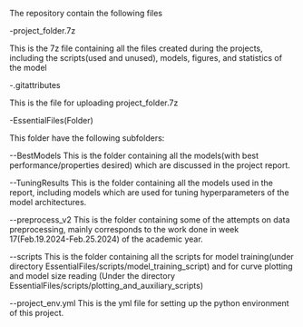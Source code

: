 The repository contain the following files

-project_folder.7z

This is the 7z file containing all the files created during the projects, including the scripts(used and unused), models, figures, and statistics of the model

-.gitattributes

This is the file for uploading project_folder.7z

-EssentialFiles(Folder)

This folder have the following subfolders:

--BestModels
This is the folder containing all the models(with best performance/properties desired) which are discussed in the project report.

--TuningResults
This is the folder containing all the models used in the report, including models which are used for tuning hyperparameters of the model architectures.

--preprocess_v2
This is the folder containing some of the attempts on data preprocessing, mainly corresponds to the work done in week 17(Feb.19.2024-Feb.25.2024) of the academic year.

--scripts
This is the folder containing all the scripts for model training(under directory EssentialFiles/scripts/model_training_script) and for curve plotting and model size reading
(Under the directory EssentialFiles/scripts/plotting_and_auxiliary_scripts)

--project_env.yml
This is the yml file for setting up the python environment of this project.
